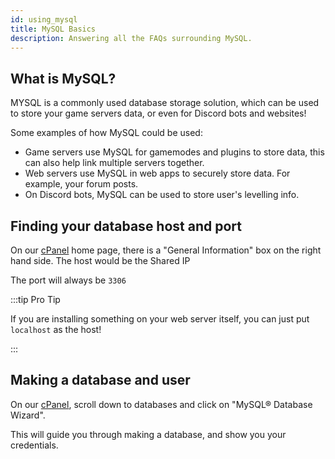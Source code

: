 ```yaml
---
id: using_mysql
title: MySQL Basics
description: Answering all the FAQs surrounding MySQL.
---
```


## What is MySQL?

MYSQL is a commonly used database storage solution, which can be used to store your game servers data, or even for Discord bots and websites!

Some examples of how MySQL could be used:

- Game servers use MySQL for gamemodes and plugins to store data, this can also help link multiple servers together.
- Web servers use MySQL in web apps to securely store data. For example, your forum posts.
- On Discord bots, MySQL can be used to store user's levelling info.

## Finding your database host and port

On our [cPanel](https://hrzn.link/cpanel) home page, there is a "General Information" box on the right hand side.
The host would be the Shared IP

The port will always be `3306`

:::tip Pro Tip

If you are installing something on your web server itself, you can just put `localhost` as the host!

:::

## Making a database and user

On our [cPanel](https://hrzn.link/cpanel), scroll down to databases and click on "MySQL® Database Wizard".

This will guide you through making a database, and show you your credentials.